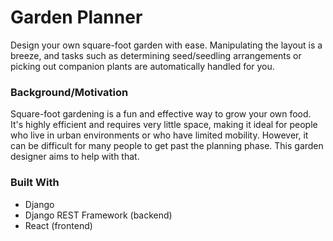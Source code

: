 # Garden Planner
Design your own square-foot garden with ease.  Manipulating the layout is a breeze, and tasks such as determining seed/seedling arrangements or picking out companion plants are automatically handled for you.

### Background/Motivation
Square-foot gardening is a fun and effective way to grow your own food.  It's highly efficient and requires very little space, making it ideal for people who live in urban environments or who have limited mobility.  However, it can be difficult for many people to get past the planning phase. This garden designer aims to help with that.

### Built With
* Django
* Django REST Framework (backend)
* React (frontend)
